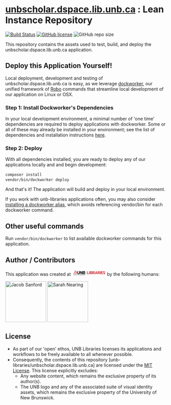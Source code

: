 # [unbscholar.dspace.lib.unb.ca](https://unbscholar.dspace.lib.unb.ca/) : Lean Instance Repository
[![Build Status](https://github.com/unb-libraries/unbscholar.dspace.lib.unb.ca/actions/workflows/deployment-workflow.yaml/badge.svg?branch=prod)](https://github.com/unb-libraries/unbscholar.dspace.lib.unb.ca/actions/workflows/deployment-workflow.yaml)
[![GitHub license](https://img.shields.io/github/license/unb-libraries/unbscholar.dspace.lib.unb.ca)](https://github.com/unb-libraries/unbscholar.dspace.lib.unb.ca/blob/prod/LICENSE)
![GitHub repo size](https://img.shields.io/github/repo-size/unb-libraries/unbscholar.dspace.lib.unb.ca?label=lean%20repo%20size)

This repository contains the assets used to test, build, and deploy the unbscholar.dspace.lib.unb.ca application.

## Deploy this Application Yourself!
Local deployment, development and testing of unbscholar.dspace.lib.unb.ca is easy, as we leverage [dockworker](https://github.com/unb-libraries/dockworker), our unified framework of [Robo](https://robo.li/) commands that streamline local development of our application on Linux or OSX.

### Step 1: Install Dockworker's Dependencies
In your local development environment, a minimal number of 'one time' dependencies are required to deploy applications with dockworker. Some or all of these may already be installed in your environment; see the list of dependencies and installation instructions [here](https://github.com/unb-libraries/dockworker/blob/4.x/docs/prerequisites.md).

### Step 2: Deploy
With all dependencies installed, you are ready to deploy any of our applications locally and and begin development:

```
composer install
vendor/bin/dockworker deploy
```

And that's it! The application will build and deploy in your local environment.

If you work with unb-libraries applications often, you may also consider [installing a dockworker alias](https://gist.github.com/JacobSanford/1448fece856be371060d0f16ccb1b194), which avoids referencing vendor/bin for each dockworker command.

## Other useful commands
Run ```vendor/bin/dockworker``` to list available dockworker commands for this application.

## Author / Contributors
This application was created at [![UNB Libraries](https://github.com/unb-libraries/assets/raw/master/unblibbadge.png "UNB Libraries")](https://lib.unb.ca) by the following humans:

<a href="https://github.com/JacobSanford"><img src="https://avatars.githubusercontent.com/u/244894?v=3" title="Jacob Sanford" width="128" height="128"></a>
<a href="https://github.com/dreamyseashell"><img src="https://avatars.githubusercontent.com/u/46697350?v=3" title="Sarah Nearing" width="128" height="128"></a>

## License
- As part of our 'open' ethos, UNB Libraries licenses its applications and workflows to be freely available to all whenever possible.
- Consequently, the contents of this repository [unb-libraries/unbscholar.dspace.lib.unb.ca] are licensed under the [MIT License](http://opensource.org/licenses/mit-license.html). This license explicitly excludes:
   - Any website content, which remains the exclusive property of its author(s).
   - The UNB logo and any of the associated suite of visual identity assets, which remains the exclusive property of the University of New Brunswick.
